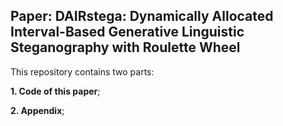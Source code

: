 ## Paper: DAIRstega: Dynamically Allocated Interval-Based Generative Linguistic Steganography with Roulette Wheel

This repository contains two parts: 

**1. Code of this paper**;

**2. Appendix**;
